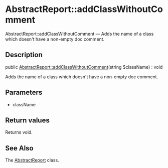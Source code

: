 AbstractReport::addClassWithoutComment
================

AbstractReport::addClassWithoutComment — Adds the name of a class which doesn't have a non-empty doc comment.

Description
---------------


public [AbstractReport::addClassWithoutComment](https://github.com/lingtalfi/DocTools/blob/master/doc/api/DocTools/Report/AbstractReport/addClassWithoutComment.md)(string $className) : void




Adds the name of a class which doesn't have a non-empty doc comment.




Parameters
--------------


- className
    


Return values
----------------

Returns void.









See Also
-----------

The [AbstractReport](https://github.com/lingtalfi/DocTools/blob/master/doc/api/DocTools/Report/AbstractReport.md) class.
